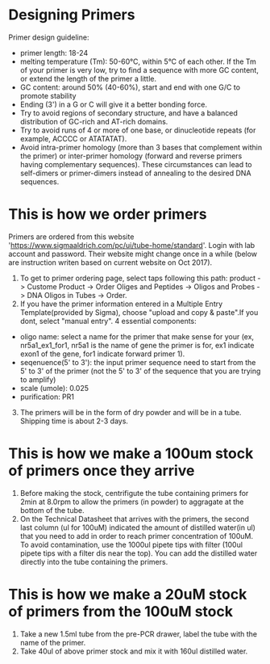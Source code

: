 # Designing Primers
Primer design guideline: 
-  primer length: 18-24
- melting temperature (Tm): 50-60°C, within 5°C of each other. If the Tm of your primer is very low, try to find a sequence with more GC content, or extend the length of the primer a little.
- GC content: around 50% (40-60%), start and end with one G/C to promote stability
- Ending (3') in a G or C will give it a better bonding force. 
- Try to avoid regions of secondary structure, and have a balanced distribution of GC-rich and AT-rich domains.
- Try to avoid runs of 4 or more of one base, or dinucleotide repeats (for example, ACCCC or ATATATAT).
- Avoid intra-primer homology (more than 3 bases that complement within the primer) or inter-primer homology (forward and reverse primers having complementary sequences).  These circumstances can lead to self-dimers or primer-dimers instead of annealing to the desired DNA sequences.



# This is how we order primers

Primers are ordered from this website 'https://www.sigmaaldrich.com/pc/ui/tube-home/standard'. Login with lab account and password. Their website might change once in a while (below are instruction writen based on current website on Oct 2017). 

1. To get to primer ordering page, select taps following this path: product -> Custome Product -> Order Oliges and Peptides -> Oligos and Probes -> DNA Oligos in Tubes -> Order. 
2. If you have the primer information entered in a Multiple Entry Template(provided by Sigma), choose "upload and copy & paste".If you dont, select "manual entry". 4 essential components:
  - oligo name: select a name for the primer that make sense for your (ex, nr5a1_ex1_for1, nr5a1 is the name of gene the primer is for, ex1 indicate exon1 of the gene, for1 indicate forward primer 1). 
  - seqenuence(5' to 3'): the input primer sequence need to start from the 5' to 3' of the primer (not the 5' to 3' of the sequence that you are trying to amplify)
  - scale (umole): 0.025
  - purification: PR1
3. The primers will be in the form of dry powder and will be in a tube. Shipping time is about 2-3 days.  

# This is how we make a 100um stock of primers once they arrive
1. Before making the stock, centrifigute the tube containing primers for 2min at 8.0rpm to allow the primers (in powder) to aggragate at the bottom of the tube. 
2. On the Technical Datasheet that arrives with the primers, the second last column (ul for 100uM) indicated the amount of distilled water(in ul) that you need to add in order to reach primer concentration of 100uM. To avoid contamination, use the 1000ul pipete tips with filter (100ul pipete tips with a filter dis near the top). You can add the distilled water directly into the tube containing the primers. 


# This is how we make a 20uM stock of primers from the 100uM stock
1. Take a new 1.5ml tube from the pre-PCR drawer, label the tube with the name of the primer. 
2. Take 40ul of above primer stock and mix it with 160ul distilled water. 


